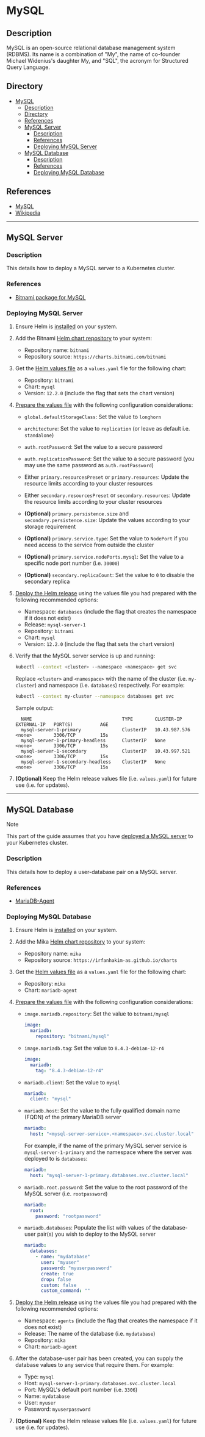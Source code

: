 # MySQL

## Description

MySQL is an open-source relational database management system (RDBMS). Its name is a combination of "My", the name of co-founder Michael Widenius's daughter My, and "SQL", the acronym for Structured Query Language.

## Directory

- [MySQL](#mysql)
  - [Description](#description)
  - [Directory](#directory)
  - [References](#references)
  - [MySQL Server](#mysql-server)
    - [Description](#description-1)
    - [References](#references-1)
    - [Deploying MySQL Server](#deploying-mysql-server)
  - [MySQL Database](#mysql-database)
    - [Description](#description-2)
    - [References](#references-2)
    - [Deploying MySQL Database](#deploying-mysql-database)

## References

- [MySQL](https://www.mysql.com)
- [Wikipedia](https://en.wikipedia.org/wiki/MySQL)

---

## MySQL Server

### Description

This details how to deploy a MySQL server to a Kubernetes cluster.

### References

- [Bitnami package for MySQL](https://github.com/bitnami/charts/tree/main/bitnami/mysql)

### Deploying MySQL Server

1. Ensure Helm is [installed](helm.md#installation) on your system.

2. Add the Bitnami [Helm chart repository](helm.md#adding-chart-repository) to your system:

   - Repository name: `bitnami`
   - Repository source: `https://charts.bitnami.com/bitnami`

3. Get the [Helm values file](helm.md#get-helm-chart-values) as a `values.yaml` file for the following chart:

   - Repository: `bitnami`
   - Chart: `mysql`
   - Version: `12.2.0` (include the flag that sets the chart version)

4. [Prepare the values file](helm.md#update-helm-values) with the following configuration considerations:

   - `global.defaultStorageClass`: Set the value to `longhorn`

   - `architecture`: Set the value to `replication` (or leave as default i.e. `standalone`)

   - `auth.rootPassword`: Set the value to a secure password

   - `auth.replicationPassword`: Set the value to a secure password (you may use the same password as `auth.rootPassword`)

   - Either `primary.resourcesPreset` or `primary.resources`: Update the resource limits according to your cluster resources

   - Either `secondary.resourcesPreset` or `secondary.resources`: Update the resource limits according to your cluster resources

   - **(Optional)** `primary.persistence.size` and `secondary.persistence.size`: Update the values according to your storage requirement

   - **(Optional)** `primary.service.type`: Set the value to `NodePort` if you need access to the service from outside the cluster

   - **(Optional)** `primary.service.nodePorts.mysql`: Set the value to a specific node port number (i.e. `30000`)

   - **(Optional)** `secondary.replicaCount`: Set the value to `0` to disable the secondary replica

5. [Deploy the Helm release](helm.md#install-or-upgrade-a-helm-chart) using the values file you had prepared with the following recommended options:

   - Namespace: `databases` (include the flag that creates the namespace if it does not exist)
   - Release: `mysql-server-1`
   - Repository: `bitnami`
   - Chart: `mysql`
   - Version: `12.2.0` (include the flag that sets the chart version)

6. Verify that the MySQL server service is up and running:

    ```sh
    kubectl --context <cluster> --namespace <namespace> get svc
    ```

    Replace `<cluster>` and `<namespace>` with the name of the cluster (i.e. `my-cluster`) and namespace (i.e. `databases`) respectively. For example:

    ```sh
    kubectl --context my-cluster --namespace databases get svc
    ```

    Sample output:

    ```
      NAME                                 TYPE        CLUSTER-IP      EXTERNAL-IP   PORT(S)          AGE
      mysql-server-1-primary               ClusterIP   10.43.987.576   <none>        3306/TCP         15s
      mysql-server-1-primary-headless      ClusterIP   None            <none>        3306/TCP         15s
      mysql-server-1-secondary             ClusterIP   10.43.997.521   <none>        3306/TCP         15s
      mysql-server-1-secondary-headless    ClusterIP   None            <none>        3306/TCP         15s
    ```

7. **(Optional)** Keep the Helm release values file (i.e. `values.yaml`) for future use (i.e. for updates).

---

## MySQL Database

> [!NOTE]  
> This part of the guide assumes that you have [deployed a MySQL server](#deploying-mysql-server) to your Kubernetes cluster.

### Description

This details how to deploy a user-database pair on a MySQL server.

### References

- [MariaDB-Agent](https://github.com/irfanhakim-as/charts/tree/master/mika/mariadb-agent)

### Deploying MySQL Database

1. Ensure Helm is [installed](helm.md#installation) on your system.

2. Add the Mika [Helm chart repository](helm.md#adding-chart-repository) to your system:

   - Repository name: `mika`
   - Repository source: `https://irfanhakim-as.github.io/charts`

3. Get the [Helm values file](helm.md#get-helm-chart-values) as a `values.yaml` file for the following chart:

   - Repository: `mika`
   - Chart: `mariadb-agent`

4. [Prepare the values file](helm.md#update-helm-values) with the following configuration considerations:

   - `image.mariadb.repository`: Set the value to `bitnami/mysql`

      ```yaml
      image:
        mariadb:
          repository: "bitnami/mysql"
      ```

   - `image.mariadb.tag`: Set the value to `8.4.3-debian-12-r4`

      ```yaml
      image:
        mariadb:
          tag: "8.4.3-debian-12-r4"
      ```

   - `mariadb.client`: Set the value to `mysql`

      ```yaml
      mariadb:
        client: "mysql"
      ```

   - `mariadb.host`: Set the value to the fully qualified domain name (FQDN) of the primary MariaDB server

      ```yaml
      mariadb:
        host: "<mysql-server-service>.<namespace>.svc.cluster.local"
      ```

      For example, if the name of the primary MySQL server service is `mysql-server-1-primary` and the namespace where the server was deployed to is `databases`:

      ```yaml
      mariadb:
        host: "mysql-server-1-primary.databases.svc.cluster.local"
      ```

   - `mariadb.root.password`: Set the value to the root password of the MySQL server (i.e. `rootpassword`)

      ```yaml
      mariadb:
        root:
          password: "rootpassword"
      ```

   - `mariadb.databases`: Populate the list with values of the database-user pair(s) you wish to deploy to the MySQL server

      ```yaml
      mariadb:
        databases:
          - name: "mydatabase"
            user: "myuser"
            password: "myuserpassword"
            create: true
            drop: false
            custom: false
            custom_command: ""
      ```

5. [Deploy the Helm release](helm.md#install-or-upgrade-a-helm-chart) using the values file you had prepared with the following recommended options:

   - Namespace: `agents` (include the flag that creates the namespace if it does not exist)
   - Release: The name of the database (i.e. `mydatabase`)
   - Repository: `mika`
   - Chart: `mariadb-agent`

6. After the database-user pair has been created, you can supply the database values to any service that require them. For example:

   - Type: `mysql`
   - Host: `mysql-server-1-primary.databases.svc.cluster.local`
   - Port: MySQL's default port number (i.e. `3306`)
   - Name: `mydatabase`
   - User: `myuser`
   - Password: `myuserpassword`

7. **(Optional)** Keep the Helm release values file (i.e. `values.yaml`) for future use (i.e. for updates).
